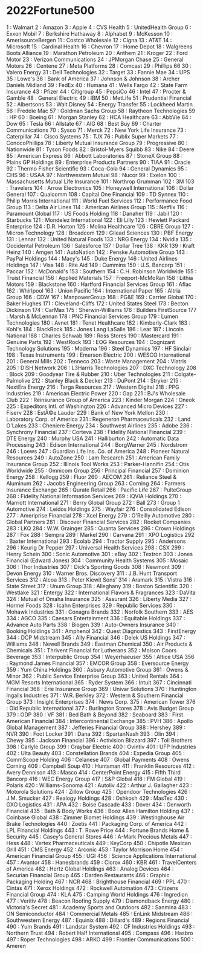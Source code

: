 # 2022Fortune500
1 :  Walmart
2 :  Amazon
3 :  Apple
4 :  CVS Health
5 :  UnitedHealth Group
6 :  Exxon Mobil
7 :  Berkshire Hathaway
8 :  Alphabet
9 :  McKesson
10 :  AmerisourceBergen
11 :  Costco Wholesale
12 :  Cigna
13 :  AT&T
14 :  Microsoft
15 :  Cardinal Health
16 :  Chevron
17 :  Home Depot
18 :  Walgreens Boots Alliance
19 :  Marathon Petroleum
20 :  Anthem
21 :  Kroger
22 :  Ford Motor
23 :  Verizon Communications
24 :  JPMorgan Chase
25 :  General Motors
26 :  Centene
27 :  Meta Platforms
28 :  Comcast
29 :  Phillips 66
30 :  Valero Energy
31 :  Dell Technologies
32 :  Target
33 :  Fannie Mae
34 :  UPS
35 :  Lowe's
36 :  Bank of America
37 :  Johnson & Johnson
38 :  Archer Daniels Midland
39 :  FedEx
40 :  Humana
41 :  Wells Fargo
42 :  State Farm Insurance
43 :  Pfizer
44 :  Citigroup
45 :  PepsiCo
46 :  Intel
47 :  Procter & Gamble
48 :  General Electric
49 :  IBM
50 :  MetLife
51 :  Prudential Financial
52 :  Albertsons
53 :  Walt Disney
54 :  Energy Transfer
55 :  Lockheed Martin
56 :  Freddie Mac
57 :  Goldman Sachs Group
58 :  Raytheon Technologies
59 :  HP
60 :  Boeing
61 :  Morgan Stanley
62 :  HCA Healthcare
63 :  AbbVie
64 :  Dow
65 :  Tesla
66 :  Allstate
67 :  AIG
68 :  Best Buy
69 :  Charter Communications
70 :  Sysco
71 :  Merck
72 :  New York Life Insurance
73 :  Caterpillar
74 :  Cisco Systems
75 :  TJX
76 :  Publix Super Markets
77 :  ConocoPhillips
78 :  Liberty Mutual Insurance Group
79 :  Progressive
80 :  Nationwide
81 :  Tyson Foods
82 :  Bristol-Myers Squibb
83 :  Nike
84 :  Deere
85 :  American Express
86 :  Abbott Laboratories
87 :  StoneX Group
88 :  Plains GP Holdings
89 :  Enterprise Products Partners
90 :  TIAA
91 :  Oracle
92 :  Thermo Fisher Scientific
93 :  Coca-Cola
94 :  General Dynamics
95 :  CHS
96 :  USAA
97 :  Northwestern Mutual
98 :  Nucor
99 :  Exelon
100 :  Massachusetts Mutual Life Insurance
101 :  Northrop Grumman
102 :  3M
103 :  Travelers
104 :  Arrow Electronics
105 :  Honeywell International
106 :  Dollar General
107 :  Qualcomm
108 :  Capital One Financial
109 :  TD Synnex
110 :  Philip Morris International
111 :  World Fuel Services
112 :  Performance Food Group
113 :  Delta Air Lines
114 :  American Airlines Group
115 :  Netflix
116 :  Paramount Global
117 :  US Foods Holding
118 :  Danaher
119 :  Jabil
120 :  Starbucks
121 :  Mondelez International
122 :  Eli Lilly
123 :  Hewlett Packard Enterprise
124 :  D.R. Horton
125 :  Molina Healthcare
126 :  CBRE Group
127 :  Micron Technology
128 :  Broadcom
129 :  Gilead Sciences
130 :  PBF Energy
131 :  Lennar
132 :  United Natural Foods
133 :  NRG Energy
134 :  Nvidia
135 :  Occidental Petroleum
136 :  Salesforce
137 :  Dollar Tree
138 :  KKR
139 :  Kraft Heinz
140 :  Amgen
141 :  AutoNation
142 :  Penske Automotive Group
143 :  PayPal Holdings
144 :  Macy's
145 :  Duke Energy
146 :  United Airlines Holdings
147 :  Visa
148 :  Rite Aid
149 :  Cummins
150 :  U.S. Bancorp
151 :  Paccar
152 :  McDonald's
153 :  Southern
154 :  C.H. Robinson Worldwide
155 :  Truist Financial
156 :  Applied Materials
157 :  Freeport-McMoRan
158 :  Lithia Motors
159 :  Blackstone
160 :  Hartford Financial Services Group
161 :  Aflac
162 :  Whirlpool
163 :  Union Pacific
164 :  International Paper
165 :  Altria Group
166 :  CDW
167 :  ManpowerGroup
168 :  PG&E
169 :  Carrier Global
170 :  Baker Hughes
171 :  Cleveland-Cliffs
172 :  United States Steel
173 :  Becton Dickinson
174 :  CarMax
175 :  Sherwin-Williams
176 :  Builders FirstSource
177 :  Marsh & McLennan
178 :  PNC Financial Services Group
179 :  Lumen Technologies
180 :  Avnet
181 :  Tenet Healthcare
182 :  Kimberly-Clark
183 :  Kohl's
184 :  BlackRock
185 :  Jones Lang LaSalle
186 :  Lear
187 :  Lincoln National
188 :  Charles Schwab
189 :  Ross Stores
190 :  Mastercard
191 :  Genuine Parts
192 :  WestRock
193 :  EOG Resources
194 :  Cognizant Technology Solutions
195 :  Moderna
196 :  Steel Dynamics
197 :  HF Sinclair
198 :  Texas Instruments
199 :  Emerson Electric
200 :  WESCO International
201 :  General Mills
202 :  Tenneco
203 :  Waste Management
204 :  Viatris
205 :  DISH Network
206 :  L3Harris Technologies
207 :  DXC Technology
208 :  Block
209 :  Goodyear Tire & Rubber
210 :  Uber Technologies
211 :  Colgate-Palmolive
212 :  Stanley Black & Decker
213 :  DuPont
214 :  Stryker
215 :  NextEra Energy
216 :  Targa Resources
217 :  Western Digital
218 :  PPG Industries
219 :  American Electric Power
220 :  Gap
221 :  BJ's Wholesale Club
222 :  Reinsurance Group of America
223 :  Kinder Morgan
224 :  Oneok
225 :  Expeditors Intl. of Washington
226 :  Advanced Micro Devices
227 :  Fiserv
228 :  EstÃ©e Lauder
229 :  Bank of New York Mellon
230 :  Laboratory Corp. of America
231 :  Regeneron Pharmaceuticals
232 :  Land O'Lakes
233 :  Cheniere Energy
234 :  Southwest Airlines
235 :  Adobe
236 :  Synchrony Financial
237 :  Corteva
238 :  Fidelity National Financial
239 :  DTE Energy
240 :  Murphy USA
241 :  Halliburton
242 :  Automatic Data Processing
243 :  Edison International
244 :  BorgWarner
245 :  Nordstrom
246 :  Loews
247 :  Guardian Life Ins. Co. of America
248 :  Pioneer Natural Resources
249 :  AutoZone
250 :  Lam Research
251 :  American Family Insurance Group
252 :  Illinois Tool Works
253 :  Parker-Hannifin
254 :  Otis Worldwide
255 :  Omnicom Group
256 :  Principal Financial
257 :  Dominion Energy
258 :  Kellogg
259 :  Fluor
260 :  AECOM
261 :  Reliance Steel & Aluminum
262 :  Jacobs Engineering Group
263 :  Corning
264 :  Farmers Insurance Exchange
265 :  Qurate Retail
266 :  Pacific Life
267 :  PulteGroup
268 :  Fidelity National Information Services
269 :  IQVIA Holdings
270 :  Marriott International
271 :  Berry Global Group
272 :  Ball
273 :  Group 1 Automotive
274 :  Leidos Holdings
275 :  Wayfair
276 :  Consolidated Edison
277 :  Ameriprise Financial
278 :  Xcel Energy
279 :  O'Reilly Automotive
280 :  Global Partners
281 :  Discover Financial Services
282 :  Rocket Companies
283 :  LKQ
284 :  W.W. Grainger
285 :  Quanta Services
286 :  Crown Holdings
287 :  Fox
288 :  Sempra
289 :  Markel
290 :  Carvana
291 :  XPO Logistics
292 :  Baxter International
293 :  Ecolab
294 :  Tractor Supply
295 :  Andersons
296 :  Keurig Dr Pepper
297 :  Universal Health Services
298 :  CSX
299 :  Henry Schein
300 :  Sonic Automotive
301 :  eBay
302 :  Textron
303 :  Jones Financial (Edward Jones)
304 :  Community Health Systems
305 :  Mosaic
306 :  Thor Industries
307 :  Dick's Sporting Goods
308 :  Newmont
309 :  Devon Energy
310 :  Warner Bros. Discovery
311 :  J.B. Hunt Transport Services
312 :  Alcoa
313 :  Peter Kiewit Sons'
314 :  Aramark
315 :  Vistra
316 :  State Street
317 :  Unum Group
318 :  Alleghany
319 :  Boston Scientific
320 :  Westlake
321 :  Entergy
322 :  International Flavors & Fragrances
323 :  DaVita
324 :  Mutual of Omaha Insurance
325 :  Assurant
326 :  Liberty Media
327 :  Hormel Foods
328 :  Icahn Enterprises
329 :  Republic Services
330 :  Mohawk Industries
331 :  Conagra Brands
332 :  Norfolk Southern
333 :  AES
334 :  AGCO
335 :  Caesars Entertainment
336 :  Equitable Holdings
337 :  Advance Auto Parts
338 :  Biogen
339 :  Auto-Owners Insurance
340 :  Booking Holdings
341 :  Amphenol
342 :  Quest Diagnostics
343 :  FirstEnergy
344 :  DCP Midstream
345 :  Ally Financial
346 :  Delek US Holdings
347 :  Williams
348 :  Newell Brands
349 :  Eastman Chemical
350 :  Air Products & Chemicals
351 :  Thrivent Financial for Lutherans
352 :  Molson Coors Beverage
353 :  Interpublic Group
354 :  Weyerhaeuser
355 :  Altice USA
356 :  Raymond James Financial
357 :  EMCOR Group
358 :  Eversource Energy
359 :  Yum China Holdings
360 :  Asbury Automotive Group
361 :  Owens & Minor
362 :  Public Service Enterprise Group
363 :  United Rentals
364 :  MGM Resorts International
365 :  Ryder System
366 :  Intuit
367 :  Cincinnati Financial
368 :  Erie Insurance Group
369 :  Univar Solutions
370 :  Huntington Ingalls Industries
371 :  W.R. Berkley
372 :  Western & Southern Financial Group
373 :  Insight Enterprises
374 :  News Corp.
375 :  American Tower
376 :  Old Republic International
377 :  Burlington Stores
378 :  Avis Budget Group
379 :  ODP
380 :  VF
381 :  Bed Bath & Beyond
382 :  Seaboard
383 :  First American Financial
384 :  Intercontinental Exchange
385 :  PVH
386 :  Apollo Global Management
387 :  Jefferies Financial Group
388 :  Hershey
389 :  NVR
390 :  Foot Locker
391 :  Dana
392 :  SpartanNash
393 :  Olin
394 :  Chewy
395 :  Jackson Financial
396 :  Activision Blizzard
397 :  Toll Brothers
398 :  Carlyle Group
399 :  Graybar Electric
400 :  Ovintiv
401 :  UFP Industries
402 :  Ulta Beauty
403 :  Constellation Brands
404 :  Expedia Group
405 :  CommScope Holding
406 :  Celanese
407 :  Global Payments
408 :  Owens Corning
409 :  Campbell Soup
410 :  Huntsman
411 :  Franklin Resources
412 :  Avery Dennison
413 :  Masco
414 :  CenterPoint Energy
415 :  Fifth Third Bancorp
416 :  WEC Energy Group
417 :  S&P Global
418 :  FM Global
419 :  Polaris
420 :  Williams-Sonoma
421 :  Autoliv
422 :  Arthur J. Gallagher
423 :  Motorola Solutions
424 :  Zillow Group
425 :  Opendoor Technologies
426 :  J.M. Smucker
427 :  Realogy Holdings
428 :  Oshkosh
429 :  MasTec
430 :  GXO Logistics
431 :  APA
432 :  Boise Cascade
433 :  Dover
434 :  Genworth Financial
435 :  Bath & Body Works
436 :  Booz Allen Hamilton Holding
437 :  Coinbase Global
438 :  Zimmer Biomet Holdings
439 :  Westinghouse Air Brake Technologies
440 :  Zoetis
441 :  Packaging Corp. of America
442 :  LPL Financial Holdings
443 :  T. Rowe Price
444 :  Fortune Brands Home & Security
445 :  Casey's General Stores
446 :  A-Mark Precious Metals
447 :  Hess
448 :  Vertex Pharmaceuticals
449 :  KeyCorp
450 :  Chipotle Mexican Grill
451 :  CMS Energy
452 :  Arconic
453 :  Taylor Morrison Home
454 :  American Financial Group
455 :  UGI
456 :  Science Applications International
457 :  Avantor
458 :  Hanesbrands
459 :  Clorox
460 :  KBR
461 :  TravelCenters of America
462 :  Hertz Global Holdings
463 :  Analog Devices
464 :  Securian Financial Group
465 :  Darden Restaurants
466 :  Graphic Packaging Holding
467 :  NCR
468 :  Brighthouse Financial
469 :  PPL
470 :  Cintas
471 :  Xerox Holdings
472 :  Rockwell Automation
473 :  Citizens Financial Group
474 :  KLA
475 :  Camping World Holdings
476 :  Ingredion
477 :  Veritiv
478 :  Beacon Roofing Supply
479 :  Diamondback Energy
480 :  Victoria's Secret
481 :  Academy Sports and Outdoors
482 :  Sanmina
483 :  ON Semiconductor
484 :  Commercial Metals
485 :  EnLink Midstream
486 :  Southwestern Energy
487 :  Equinix
488 :  Dillard's
489 :  Regions Financial
490 :  Yum Brands
491 :  Landstar System
492 :  CF Industries Holdings
493 :  Northern Trust
494 :  Robert Half International
495 :  Compass
496 :  Hasbro
497 :  Roper Technologies
498 :  ARKO
499 :  Frontier Communications
500 :  Ameren
